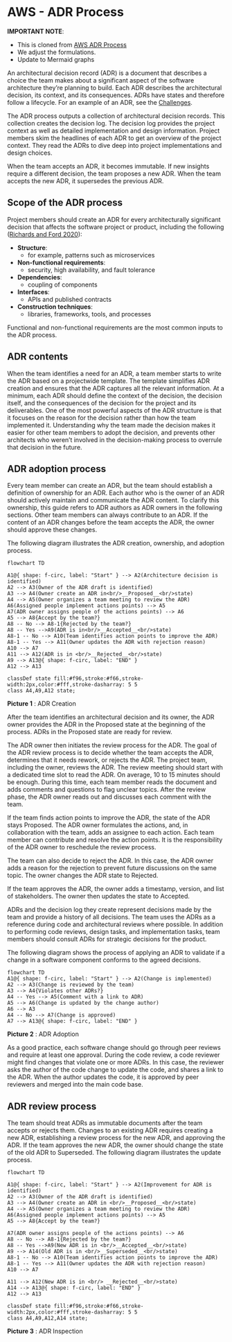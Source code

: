 # AWS - ADR Process

__IMPORTANT NOTE__:
  * This is cloned from [AWS ADR Process](https://docs.aws.amazon.com/prescriptive-guidance/latest/architectural-decision-records/adr-process.html)
  * We adjust the formulations.
  * Update to Mermaid graphs

An architectural decision record (ADR) is a document that describes a choice the team makes about a significant aspect of the software architecture they’re planning to build. Each ADR describes the architectural decision, its context, and its consequences. ADRs have states and therefore follow a lifecycle. For an example of an ADR, see the [Challenges](./challenges/README.md).

The ADR process outputs a collection of architectural decision records. This collection creates the decision log. The decision log provides the project context as well as detailed implementation and design information. Project members skim the headlines of each ADR to get an overview of the project context. They read the ADRs to dive deep into project implementations and design choices.

When the team accepts an ADR, it becomes immutable. If new insights require a different decision, the team proposes a new ADR. When the team accepts the new ADR, it supersedes the previous ADR.

## Scope of the ADR process

Project members should create an ADR for every architecturally significant decision that affects the software project or product, including the following ([Richards and Ford 2020](https://docs.aws.amazon.com/prescriptive-guidance/latest/architectural-decision-records/resources.html)):

* __Structure__:
  * for example, patterns such as microservices
* __Non-functional requirements__:
  * security, high availability, and fault tolerance
* __Dependencies__:
  * coupling of components
* __Interfaces__:
  *  APIs and published contracts
* __Construction techniques__:
  * libraries, frameworks, tools, and processes

Functional and non-functional requirements are the most common inputs to the ADR process.

## ADR contents

When the team identifies a need for an ADR, a team member starts to write the ADR based on a projectwide template. The template simplifies ADR creation and ensures that the ADR captures all the relevant information. At a minimum, each ADR should define the context of the decision, the decision itself, and the consequences of the decision for the project and its deliverables. One of the most powerful aspects of the ADR structure is that it focuses on the reason for the decision rather than how the team implemented it. Understanding why the team made the decision makes it easier for other team members to adopt the decision, and prevents other architects who weren’t involved in the decision-making process to overrule that decision in the future.

## ADR adoption process

Every team member can create an ADR, but the team should establish a definition of ownership for an ADR. Each author who is the owner of an ADR should actively maintain and communicate the ADR content. To clarify this ownership, this guide refers to ADR authors as ADR owners in the following sections. Other team members can always contribute to an ADR. If the content of an ADR changes before the team accepts the ADR, the owner should approve these changes.

The following diagram illustrates the ADR creation, ownership, and adoption process.

```mermaid
flowchart TD

A1@{ shape: f-circ, label: "Start" } --> A2(Architecture decision is identified)
A2 --> A3(Owner of the ADR draft is identified)
A3 --> A4(Owner create an ADR in<br/>__Proposed__<br/>state)
A4 --> A5(Owner organizes a team meeting to review the ADR)
A6(Assigned people implement actions points) --> A5
A7(ADR owner assigns people of the actions points) --> A6
A5 --> A8{Accept by the team?}
A8 -- No --> A8-1{Rejected by the team?}  
A8 -- Yes -->A9(ADR is in<br/>__Accepted__<br/>state)
A8-1 -- No --> A10(Team identifies action points to improve the ADR)
A8-1 -- Yes --> A11(Owner updates the ADR with rejection reason)
A10 --> A7
A11 --> A12(ADR is in <br/>__Rejected__<br/>state)
A9 --> A13@{ shape: f-circ, label: "END" }
A12 --> A13

classDef state fill:#f96,stroke:#f66,stroke-width:2px,color:#fff,stroke-dasharray: 5 5
class A4,A9,A12 state;
```

__Picture 1__ : ADR Creation

After the team identifies an architectural decision and its owner, the ADR owner provides the ADR in the Proposed state at the beginning of the process. ADRs in the Proposed state are ready for review.

The ADR owner then initiates the review process for the ADR. The goal of the ADR review process is to decide whether the team accepts the ADR, determines that it needs rework, or rejects the ADR. The project team, including the owner, reviews the ADR. The review meeting should start with a dedicated time slot to read the ADR. On average, 10 to 15 minutes should be enough. During this time, each team member reads the document and adds comments and questions to flag unclear topics. After the review phase, the ADR owner reads out and discusses each comment with the team.

If the team finds action points to improve the ADR, the state of the ADR stays Proposed. The ADR owner formulates the actions, and, in collaboration with the team, adds an assignee to each action. Each team member can contribute and resolve the action points. It is the responsibility of the ADR owner to reschedule the review process.

The team can also decide to reject the ADR. In this case, the ADR owner adds a reason for the rejection to prevent future discussions on the same topic. The owner changes the ADR state to Rejected.

If the team approves the ADR, the owner adds a timestamp, version, and list of stakeholders. The owner then updates the state to Accepted.

ADRs and the decision log they create represent decisions made by the team and provide a history of all decisions. The team uses the ADRs as a reference during code and architectural reviews where possible. In addition to performing code reviews, design tasks, and implementation tasks, team members should consult ADRs for strategic decisions for the product.

The following diagram shows the process of applying an ADR to validate if a change in a software component conforms to the agreed decisions.

```mermaid
flowchart TD
A1@{ shape: f-circ, label: "Start" } --> A2(Change is implemented)
A2 --> A3(Change is reviewed by the team)
A3 --> A4{Violates other ADRs?}
A4 -- Yes --> A5(Comment with a link to ADR)
A5 --> A6(Change is updated by the change author)
A6 --> A3
A4 -- No --> A7(Change is approved)
A7 --> A13@{ shape: f-circ, label: "END" }
```
__Picture 2__ : ADR Adoption


As a good practice, each software change should go through peer reviews and require at least one approval. During the code review, a code reviewer might find changes that violate one or more ADRs. In this case, the reviewer asks the author of the code change to update the code, and shares a link to the ADR. When the author updates the code, it is approved by peer reviewers and merged into the main code base.

## ADR review process

The team should treat ADRs as immutable documents after the team accepts or rejects them. Changes to an existing ADR requires creating a new ADR, establishing a review process for the new ADR, and approving the ADR. If the team approves the new ADR, the owner should change the state of the old ADR to Superseded. The following diagram illustrates the update process.

```mermaid
flowchart TD

A1@{ shape: f-circ, label: "Start" } --> A2(Improvement for ADR is identified)
A2 --> A3(Owner of the ADR draft is identified)
A3 --> A4(Owner create an ADR in <br/>__Proposed__<br/>state)
A4 --> A5(Owner organizes a team meeting to review the ADR)
A6(Assigned people implement actions points) --> A5
A5 --> A8{Accept by the team?}

A7(ADR owner assigns people of the actions points) --> A6
A8 -- No --> A8-1{Rejected by the team?}  
A8 -- Yes -->A9(New ADR is in <br/>__Accepted__<br/>state)
A9 --> A14(Old ADR is in <br/>__Superseded__<br/>state)
A8-1 -- No --> A10(Team identifies action points to improve the ADR)
A8-1 -- Yes --> A11(Owner updates the ADR with rejection reason)
A10 --> A7

A11 --> A12(New ADR is in <br/> __Rejected__<br/>state)
A14 --> A13@{ shape: f-circ, label: "END" }
A12 --> A13

classDef state fill:#f96,stroke:#f66,stroke-width:2px,color:#fff,stroke-dasharray: 5 5
class A4,A9,A12,A14 state;
```

__Picture 3__ : ADR Inspection

